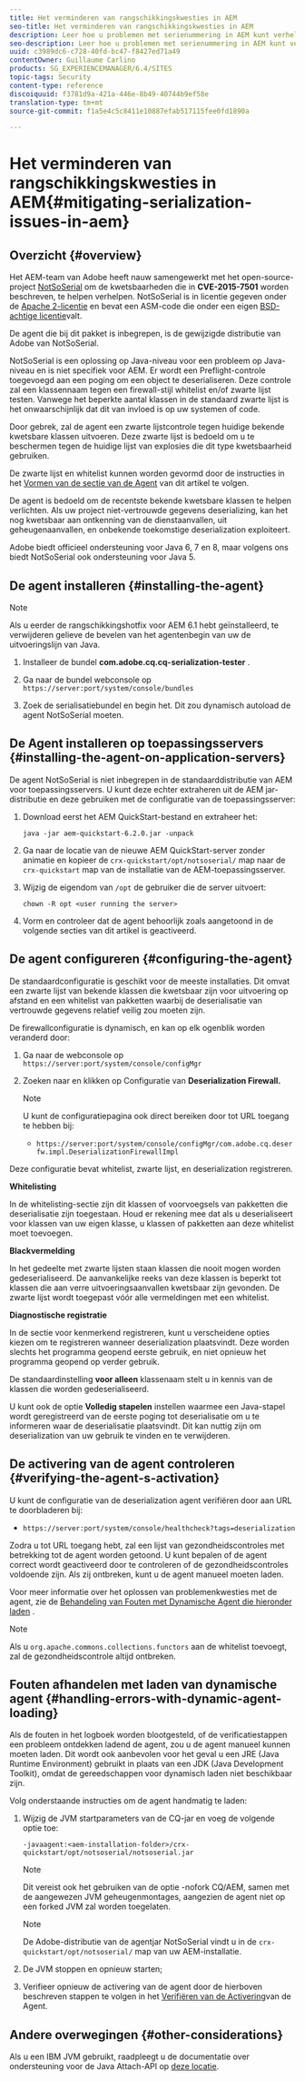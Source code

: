 ```yaml
---
title: Het verminderen van rangschikkingskwesties in AEM
seo-title: Het verminderen van rangschikkingskwesties in AEM
description: Leer hoe u problemen met serienummering in AEM kunt verhelpen.
seo-description: Leer hoe u problemen met serienummering in AEM kunt verhelpen.
uuid: c3989dc6-c728-40fd-bc47-f8427ed71a49
contentOwner: Guillaume Carlino
products: SG_EXPERIENCEMANAGER/6.4/SITES
topic-tags: Security
content-type: reference
discoiquuid: f3781d9a-421a-446e-8b49-40744b9ef58e
translation-type: tm+mt
source-git-commit: f1a5e4c5c8411e10887efab517115fee0fd1890a

---
```



# Het verminderen van rangschikkingskwesties in AEM{#mitigating-serialization-issues-in-aem}

## Overzicht {#overview}

Het AEM-team van Adobe heeft nauw samengewerkt met het open-source-project [NotSoSerial](https://github.com/kantega/notsoserial) om de kwetsbaarheden die in **CVE-2015-7501** worden beschreven, te helpen verhelpen. NotSoSerial is in licentie gegeven onder de [Apache 2-licentie](https://www.apache.org/licenses/LICENSE-2.0) en bevat een ASM-code die onder een eigen [BSD-achtige licentie](https://asm.ow2.org/license.html)valt.

De agent die bij dit pakket is inbegrepen, is de gewijzigde distributie van Adobe van NotSoSerial.

NotSoSerial is een oplossing op Java-niveau voor een probleem op Java-niveau en is niet specifiek voor AEM. Er wordt een Preflight-controle toegevoegd aan een poging om een object te deserialiseren. Deze controle zal een klassennaam tegen een firewall-stijl whitelist en/of zwarte lijst testen. Vanwege het beperkte aantal klassen in de standaard zwarte lijst is het onwaarschijnlijk dat dit van invloed is op uw systemen of code.

Door gebrek, zal de agent een zwarte lijstcontrole tegen huidige bekende kwetsbare klassen uitvoeren. Deze zwarte lijst is bedoeld om u te beschermen tegen de huidige lijst van explosies die dit type kwetsbaarheid gebruiken.

De zwarte lijst en whitelist kunnen worden gevormd door de instructies in het [Vormen van de sectie van de Agent](/help/sites-administering/mitigating-serialization-issues.md#configuring-the-agent) van dit artikel te volgen.

De agent is bedoeld om de recentste bekende kwetsbare klassen te helpen verlichten. Als uw project niet-vertrouwde gegevens deserializing, kan het nog kwetsbaar aan ontkenning van de dienstaanvallen, uit geheugenaanvallen, en onbekende toekomstige deserialization exploiteert.

Adobe biedt officieel ondersteuning voor Java 6, 7 en 8, maar volgens ons biedt NotSoSerial ook ondersteuning voor Java 5.

## De agent installeren {#installing-the-agent}

>[!NOTE]
>
>Als u eerder de rangschikkingshotfix voor AEM 6.1 hebt geïnstalleerd, te verwijderen gelieve de bevelen van het agentenbegin van uw de uitvoeringslijn van Java.

1. Installeer de bundel **com.adobe.cq.cq-serialization-tester** .

1. Ga naar de bundel webconsole op `https://server:port/system/console/bundles`
1. Zoek de serialisatiebundel en begin het. Dit zou dynamisch autoload de agent NotSoSerial moeten.

## De Agent installeren op toepassingsservers {#installing-the-agent-on-application-servers}

De agent NotSoSerial is niet inbegrepen in de standaarddistributie van AEM voor toepassingsservers. U kunt deze echter extraheren uit de AEM jar-distributie en deze gebruiken met de configuratie van de toepassingsserver:

1. Download eerst het AEM QuickStart-bestand en extraheer het:

   ```shell
   java -jar aem-quickstart-6.2.0.jar -unpack
   ```

1. Ga naar de locatie van de nieuwe AEM QuickStart-server zonder animatie en kopieer de `crx-quickstart/opt/notsoserial/` map naar de `crx-quickstart` map van de installatie van de AEM-toepassingsserver.

1. Wijzig de eigendom van `/opt` de gebruiker die de server uitvoert:

   ```shell
   chown -R opt <user running the server>
   ```

1. Vorm en controleer dat de agent behoorlijk zoals aangetoond in de volgende secties van dit artikel is geactiveerd.

## De agent configureren {#configuring-the-agent}

De standaardconfiguratie is geschikt voor de meeste installaties. Dit omvat een zwarte lijst van bekende klassen die kwetsbaar zijn voor uitvoering op afstand en een whitelist van pakketten waarbij de deserialisatie van vertrouwde gegevens relatief veilig zou moeten zijn.

De firewallconfiguratie is dynamisch, en kan op elk ogenblik worden veranderd door:

1. Ga naar de webconsole op `https://server:port/system/console/configMgr`
1. Zoeken naar en klikken op Configuratie van **Deserialization Firewall.**

   >[!NOTE]
   >
   >U kunt de configuratiepagina ook direct bereiken door tot URL toegang te hebben bij:
   >
   >* `https://server:port/system/console/configMgr/com.adobe.cq.deserfw.impl.DeserializationFirewallImpl`


Deze configuratie bevat whitelist, zwarte lijst, en deserialization registreren.

**Whitelisting**

In de whitelisting-sectie zijn dit klassen of voorvoegsels van pakketten die deserialisatie zijn toegestaan. Houd er rekening mee dat als u deserialiseert voor klassen van uw eigen klasse, u klassen of pakketten aan deze whitelist moet toevoegen.

**Blackvermelding**

In het gedeelte met zwarte lijsten staan klassen die nooit mogen worden gedeserialiseerd. De aanvankelijke reeks van deze klassen is beperkt tot klassen die aan verre uitvoeringsaanvallen kwetsbaar zijn gevonden. De zwarte lijst wordt toegepast vóór alle vermeldingen met een whitelist.

**Diagnostische registratie**

In de sectie voor kenmerkend registreren, kunt u verscheidene opties kiezen om te registreren wanneer deserialization plaatsvindt. Deze worden slechts het programma geopend eerste gebruik, en niet opnieuw het programma geopend op verder gebruik.

De standaardinstelling **voor alleen** klassenaam stelt u in kennis van de klassen die worden gedeserialiseerd.

U kunt ook de optie **Volledig stapelen** instellen waarmee een Java-stapel wordt geregistreerd van de eerste poging tot deserialisatie om u te informeren waar de deserialisatie plaatsvindt. Dit kan nuttig zijn om deserialization van uw gebruik te vinden en te verwijderen.

## De activering van de agent controleren {#verifying-the-agent-s-activation}

U kunt de configuratie van de deserialization agent verifiëren door aan URL te doorbladeren bij:

* `https://server:port/system/console/healthcheck?tags=deserialization`

Zodra u tot URL toegang hebt, zal een lijst van gezondheidscontroles met betrekking tot de agent worden getoond. U kunt bepalen of de agent correct wordt geactiveerd door te controleren of de gezondheidscontroles voldoende zijn. Als zij ontbreken, kunt u de agent manueel moeten laden.

Voor meer informatie over het oplossen van problemenkwesties met de agent, zie de [Behandeling van Fouten met Dynamische Agent die hieronder laden](#handling-errors-with-dynamic-agent-loading) .

>[!NOTE]
>
>Als u `org.apache.commons.collections.functors` aan de whitelist toevoegt, zal de gezondheidscontrole altijd ontbreken.

## Fouten afhandelen met laden van dynamische agent {#handling-errors-with-dynamic-agent-loading}

Als de fouten in het logboek worden blootgesteld, of de verificatiestappen een probleem ontdekken ladend de agent, zou u de agent manueel kunnen moeten laden. Dit wordt ook aanbevolen voor het geval u een JRE (Java Runtime Environment) gebruikt in plaats van een JDK (Java Development Toolkit), omdat de gereedschappen voor dynamisch laden niet beschikbaar zijn.

Volg onderstaande instructies om de agent handmatig te laden:

1. Wijzig de JVM startparameters van de CQ-jar en voeg de volgende optie toe:

   ```shell
   -javaagent:<aem-installation-folder>/crx-quickstart/opt/notsoserial/notsoserial.jar
   ```

   >[!NOTE]
   >
   >Dit vereist ook het gebruiken van de optie -nofork CQ/AEM, samen met de aangewezen JVM geheugenmontages, aangezien de agent niet op een forked JVM zal worden toegelaten.

   >[!NOTE]
   >
   >De Adobe-distributie van de agentjar NotSoSerial vindt u in de `crx-quickstart/opt/notsoserial/` map van uw AEM-installatie.

1. De JVM stoppen en opnieuw starten;

1. Verifieer opnieuw de activering van de agent door de hierboven beschreven stappen te volgen in het [Verifiëren van de Activering](/help/sites-administering/mitigating-serialization-issues.md#verifying-the-agent-s-activation)van de Agent.

## Andere overwegingen {#other-considerations}

Als u een IBM JVM gebruikt, raadpleegt u de documentatie over ondersteuning voor de Java Attach-API op [deze locatie](https://www.ibm.com/support/knowledgecenter/SSSTCZ_2.0.0/com.ibm.rt.doc.20/user/attachapi.html).

